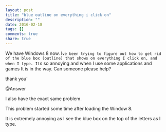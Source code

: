 ```yaml
---
layout: post
title: "blue outline on everything i click on"
description: ""
date: 2016-02-18
tags: []
comments: true
share: true
---
```


We have Windows 8 now. I`ve been trying to figure out how to get rid of the
blue box (outline) that shows on everything I click on, and when I type. It`s
so annoying and when I use some applications and games It is in the way. Can
someone please help?

thank you'

  

  

  

@Answer

I also have the exact same problem.

This problem started some time after loading the Window 8.

It is extremely annoying as I see the blue box on the top of the letters as I
type.

